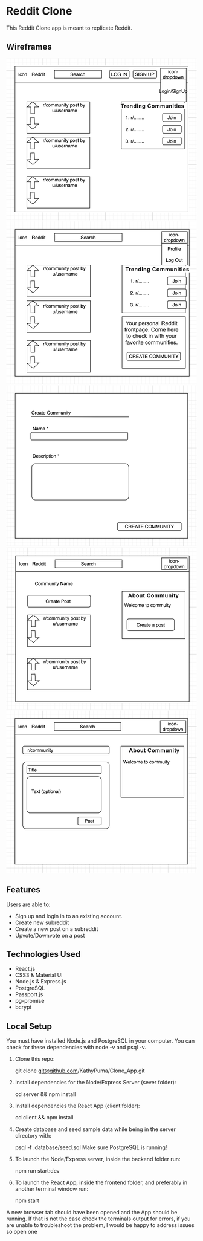 # Reddit Clone

<!-- ## Live @ -->

This Reddit Clone app is meant to replicate Reddit.


## Wireframes
![homeNotLoggedIn](./public/images/wireframes/homeNotLoggedIn.png)
![homeLoggedIn](./public/images/wireframes/homeLoggedIn.png)
![createSubredddit](./public/images/wireframes/subredditForm.png)
![subreddit](./public/images/wireframes/communityPage.png)
![postInSubredditForm](./public/images/wireframes/postInCommunity.png)



<!-- ![langingpage](./public/images/landingpage.png)



![Database Schema](./public/images/wireframes.md) -->


## Features

Users are able to:

* Sign up and login in to an existing account.
* Create new subreddit 
* Create a new post on a subreddit
* Upvote/Downvote on a post





## Technologies Used

* React.js
* CSS3 & Material UI
* Node.js & Express.js
* PostgreSQL 
* Passport.js
* pg-promise
* bcrypt




##  Local Setup

You must have installed Node.js and PostgreSQL in your computer.
You can check for these dependencies with node -v and psql -v. 

1. Clone this repo: 
  
   git clone git@github.com/KathyPuma/Clone_App.git

2. Install dependencies for the Node/Express Server (sever folder):

   cd server && npm install

3. Install dependencies the React App (client folder):

   cd client && npm install

4. Create database and seed sample data while being in the server directory with:
 
   psql -f .database/seed.sql
   Make sure PostgreSQL is running!

5. To launch the Node/Express server, inside the backend folder run:
 
   npm run start:dev
 
6. To launch the React App, inside the frontend folder, and preferably in another terminal window run:
 
   npm start
 
A new browser tab should have been opened and the App should be running. If that is not the case check the terminals output for errors, if you are unable to troubleshoot the problem, I would be happy to address issues so open one